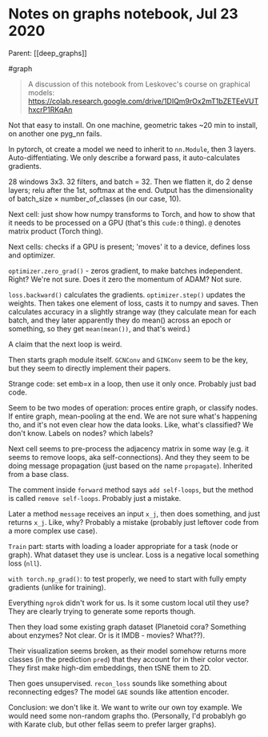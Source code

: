 # Notes on graphs notebook, Jul 23 2020

Parent: [[deep_graphs]]

#graph


> A discussion of this notebook from Leskovec's course on graphical models:
https://colab.research.google.com/drive/1DIQm9rOx2mT1bZETEeVUThxcrP1RKqAn

Not that easy to install. On one machine, geometric takes ~20 min to install, on another one pyg_nn fails.

In pytorch, ot create a model we need to inherit to `nn.Module`, then 3 layers. Auto-diffentiating. We only describe a forward pass, it auto-calculates gradients.

28 windows 3x3. 32 filters, and batch = 32. Then we flatten it, do 2 dense layers; relu after the 1st, softmax at the end. Output has the dimensionality of batch_size × number_of_classes (in our case, 10).

Next cell: just show how numpy transforms to Torch, and how to show that it needs to be processed on a GPU (that's this `cude:0` thing). `@` denotes matrix product (Torch thing).

Next cells: checks if a GPU is present; 'moves' it to a device, defines loss and optimizer.

`optimizer.zero_grad()` - zeros gradient, to make batches independent. Right? We're not sure. Does it zero the momentum of ADAM? Not sure.

`loss.backward()` calculates the gradients. `optimizer.step()` updates the weights. Then takes one element of loss, casts it to numpy and saves. Then calculates accuracy in a slightly strange way (they calculate mean for each batch, and they later apparently they do mean() across an epoch or something, so they get `mean(mean())`, and that's weird.)

A claim that the next loop is weird.

Then starts graph module itself. `GCNConv` and `GINConv` seem to be the key, but they seem to directly implement their papers.

Strange code: set emb=x in a loop, then use it only once. Probably just bad code.

Seem to be two modes of operation: proces entire graph, or classify nodes. If entire graph, mean-pooling at the end. We are not sure what's happening tho, and it's not even clear how the data looks. Like, what's classified? We don't know. Labels on nodes? which labels?

Next cell seems to pre-process the adjacency matrix in some way (e.g. it seems to remove loops, aka self-connections). And they they seem to be doing message propagation (just based on the name `propagate`). Inherited from a base class.

The comment inside `forward` method says `add self-loops`, but the method is called `remove self-loops`. Probably just a mistake.

Later a method `message` receives an input `x_j`, then does something, and just returns `x_j`. Like, why? Probably a mistake (probably just leftover code from a more complex use case).

`Train` part: starts with loading a loader appropriate for a task (node or graph). What dataset they use is unclear. Loss is a negative local something loss (`nll`).

`with torch.np_grad()`: to test properly, we need to start with fully empty gradients (unlike for training).

Everything `ngrok` didn't work for us. Is it some custom local util they use? They are clearly trying to generate some reports though.

Then they load some existing graph dataset (Planetoid cora? Something about enzymes? Not clear. Or is it IMDB - movies? What??).

Their visualization seems broken, as their model somehow returns more classes (in the prediction `pred`) that they account for in their color vector. They first make high-dim embeddings, then tSNE them to 2D.

Then goes unsupervised. `recon_loss` sounds like something about reconnecting edges? The model `GAE` sounds like attention encoder.

Conclusion: we don't like it. We want to write our own toy example. We would need some non-random graphs tho. (Personally, I'd probablyh go with Karate club, but other fellas seem to prefer larger graphs).